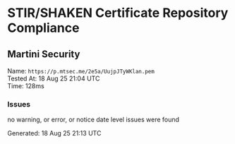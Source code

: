 # STIR/SHAKEN Certificate Repository Compliance

## Martini Security

Name: `https://p.mtsec.me/2e5a/UujpJTyWKlan.pem`\
Tested At: 18 Aug 25 21:04 UTC\
Time: 128ms

### Issues

no warning, or error, or notice date level issues were found

Generated: 18 Aug 25 21:13 UTC
